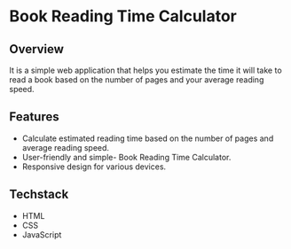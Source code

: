 # Book Reading Time Calculator

## Overview

It is a simple web application that helps you estimate the time it will take to read a book based on the number of pages and your average reading speed.

## Features

- Calculate estimated reading time based on the number of pages and average reading speed.
- User-friendly and simple- Book Reading Time Calculator.
- Responsive design for various devices.

## Techstack
- HTML
- CSS
- JavaScript



